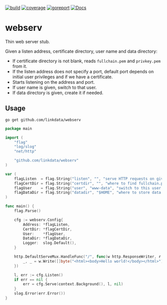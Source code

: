 [![build](https://github.com/linkdata/webserv/actions/workflows/go.yml/badge.svg)](https://github.com/linkdata/webserv/actions/workflows/go.yml)
[![coverage](https://coveralls.io/repos/github/linkdata/webserv/badge.svg?branch=main)](https://coveralls.io/github/linkdata/webserv?branch=main)
[![goreport](https://goreportcard.com/badge/github.com/linkdata/webserv)](https://goreportcard.com/report/github.com/linkdata/webserv)
[![Docs](https://godoc.org/github.com/linkdata/webserv?status.svg)](https://godoc.org/github.com/linkdata/webserv)

# webserv

Thin web server stub.

Given a listen address, certificate directory, user name and data directory:

* If certificate directory is not blank, reads `fullchain.pem` and `privkey.pem` from it.
* If the listen address does not specify a port, default port depends on initial user privileges and if we have a certificate.
* Starts listening on the address and port.
* If user name is given, switch to that user.
* If data directory is given, create it if needed.

## Usage

`go get github.com/linkdata/webserv`

```go
package main

import (
	"flag"
	"log/slog"
	"net/http"

	"github.com/linkdata/webserv"
)

var (
	flagListen  = flag.String("listen", "", "serve HTTP requests on given [address][:port]")
	flagCertDir = flag.String("certdir", "", "where to find fullchain.pem and privkey.pem")
	flagUser    = flag.String("user", "www-data", "switch to this user after startup (*nix only)")
	flagDataDir = flag.String("datadir", "$HOME", "where to store data files after startup")
)

func main() {
	flag.Parse()

	cfg := webserv.Config{
		Address: *flagListen,
		CertDir: *flagCertDir,
		User:    *flagUser,
		DataDir: *flagDataDir,
		Logger:  slog.Default(),
	}

	http.DefaultServeMux.HandleFunc("/", func(w http.ResponseWriter, r *http.Request) {
		_, _ = w.Write([]byte("<html><body>Hello world!</body></html>"))
	})

	l, err := cfg.Listen()
	if err == nil {
		err = cfg.Serve(context.Background(), l, nil)
	}
	slog.Error(err.Error())
}
```